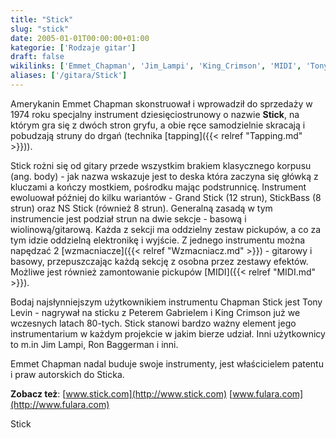 ```yaml
---
title: "Stick"
slug: "stick"
date: 2005-01-01T00:00:00+01:00
kategorie: ['Rodzaje gitar']
draft: false
wikilinks: ['Emmet_Chapman', 'Jim_Lampi', 'King_Crimson', 'MIDI', 'Tony_Levin', 'body', 'pickup', 'tapping', 'wzmacniacz']
aliases: ['/gitara/Stick']
---
```

Amerykanin Emmet Chapman<!-- link nie odnosił się do niczego: 'Stick' ('content/Stick.md') links to 'Emmet_Chapman' ('content/Emmet_Chapman.md') and that does not exist --> skonstruował i
wprowadził do sprzedaży w 1974 roku specjalny instrument
dziesięciostrunowy o nazwie **Stick**, na którym gra się z dwóch stron
gryfu, a obie ręce samodzielnie skracają i pobudzają struny do drgań
(technika [tapping]({{< relref "Tapping.md" >}})).

Stick rożni się od gitary przede wszystkim brakiem klasycznego korpusu
(ang. body<!-- link nie odnosił się do niczego: 'Stick' ('content/Stick.md') links to 'body' ('content/body.md') and that does not exist -->) - jak nazwa wskazuje jest to deska która
zaczyna się główką z kluczami a kończy mostkiem, pośrodku mając
podstrunnicę. Instrument ewoluował później do kilku wariantów - Grand
Stick (12 strun), StickBass (8 strun) oraz NS Stick (również 8 strun).
Generalną zasadą w tym instrumencie jest podział strun na dwie sekcje -
basową i wiolinową/gitarową. Każda z sekcji ma oddzielny zestaw
pickupów<!-- link nie odnosił się do niczego: 'Stick' ('content/Stick.md') links to 'pickup' ('content/pickup.md') and that does not exist -->, a co za tym idzie oddzielną elektronikę
i wyjście. Z jednego instrumentu można napędzać 2
[wzmacniacze]({{< relref "Wzmacniacz.md" >}}) - gitarowy i basowy, przepuszczając
każdą sekcję z osobna przez zestawy efektów. Możliwe jest również
zamontowanie pickupów [MIDI]({{< relref "MIDI.md" >}}).

Bodaj najsłynniejszym użytkownikiem instrumentu Chapman Stick jest Tony
Levin<!-- link nie odnosił się do niczego: 'Stick' ('content/Stick.md') links to 'Tony_Levin' ('content/Tony_Levin.md') and that does not exist --> - nagrywał na sticku z Peterem Gabrielem i
King Crimson<!-- link nie odnosił się do niczego: 'Stick' ('content/Stick.md') links to 'King_Crimson' ('content/King_Crimson.md') and that does not exist --> już we wczesnych latach 80-tych.
Stick stanowi bardzo ważny element jego instrumentarium w każdym
projekcie w jakim bierze udział. Inni użytkownicy to m.in Jim
Lampi<!-- link nie odnosił się do niczego: 'Stick' ('content/Stick.md') links to 'Jim_Lampi' ('content/Jim_Lampi.md') and that does not exist -->, Ron Baggerman i inni.

Emmet Chapman nadal buduje swoje instrumenty, jest właścicielem patentu
i praw autorskich do Sticka.

**Zobacz też**: [www.stick.com](http://www.stick.com)
[www.fulara.com](http://www.fulara.com)

Stick<!-- link nie odnosił się do niczego: 'Stick' ('content/Stick.md') links to 'kategoria:Rodzaje_gitar' ('content/kategoria:Rodzaje_gitar.md') and that does not exist -->
